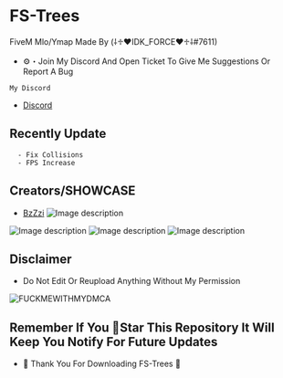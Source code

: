 # FS-Trees
FiveM Mlo/Ymap Made By (⸸♱♥IDK_FORCE♥♱⸸#7611)

- ⚙️・Join My Discord And Open Ticket To Give Me Suggestions Or Report A Bug

```My Discord```
- [Discord](https://discord.gg/6kJ5ubDEWE)

## Recently Update
```
  - Fix Collisions
  - FPS Increase

```

## Creators/SHOWCASE
- [BzZzi](https://forum.cfx.re/t/mlo-jacuzzi-beach/4927114)
![Image description](https://cdn.discordapp.com/attachments/1021700112776437760/1083219900576833556/image.png)



![Image description](https://cdn.discordapp.com/attachments/784243374269661195/987263957939154944/unknown.png)
![Image description](https://cdn.discordapp.com/attachments/784243374269661195/987264212931846154/unknown.png)
![Image description](https://cdn.discordapp.com/attachments/784243374269661195/987264442901364776/unknown.png)



## Disclaimer
- Do Not Edit Or Reupload Anything Without My Permission

![FUCKMEWITHMYDMCA](https://cdn.discordapp.com/attachments/688435303240957992/1017852264737677342/5559087.png)


## Remember If You 🌟Star This Repository It Will Keep You Notify For Future Updates

- 🖤 Thank You For Downloading FS-Trees 🖤